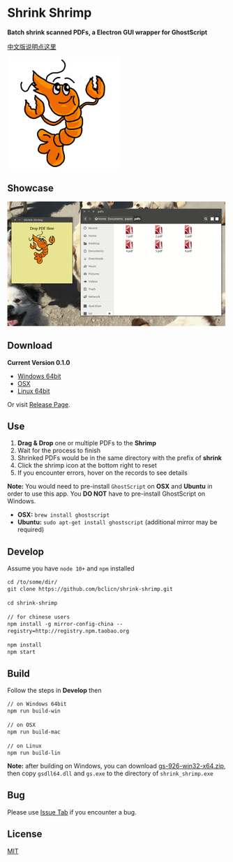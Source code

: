 # Shrink Shrimp #

**Batch shrink scanned PDFs, a Electron GUI wrapper for GhostScript**

[中文版说明点这里](README_CN.md)

![logo](assets/img/shrimp.png)

## Showcase ##

![showcase](showcase.gif)

## Download ##

**Current Version 0.1.0**

* [Windows 64bit](https://github.com/bclicn/shrink-shrimp/releases/download/0.1.0/shrink_shrimp-0.1.0-win32-x64.rar)
* [OSX](https://github.com/bclicn/shrink-shrimp/releases/download/0.1.0/shrink_shrimp-0.1.0-darwin.zip)
* [Linux 64bit](https://github.com/bclicn/shrink-shrimp/releases/download/0.1.0/shrink_shrimp-0.1.0-linux-x64.tar.gz)

Or visit [Release Page](https://github.com/bclicn/shrink-shrimp/releases).

## Use ##

1. __Drag & Drop__ one or multiple PDFs to the __Shrimp__
2. Wait for the process to finish
3. Shrinked PDFs would be in the same directory with the prefix of __shrink__
4. Click the shrimp icon at the bottom right to reset
5. If you encounter errors, hover on the records to see details

__Note:__  You would need to pre-install `GhostScript` on __OSX__ and __Ubuntu__ in order to use this app. You __DO NOT__ have to pre-install
GhostScript on Windows.

* __OSX:__ `brew install ghostscript`
* __Ubuntu:__ `sudo apt-get install ghostscript` (additional mirror may be required)

## Develop ##

Assume you have `node 10+` and `npm` installed

    cd /to/some/dir/
    git clone https://github.com/bclicn/shrink-shrimp.git

    cd shrink-shrimp

    // for chinese users
    npm install -g mirror-config-china --registry=http://registry.npm.taobao.org

    npm install
    npm start

## Build ##

Follow the steps in __Develop__ then

    // on Windows 64bit
    npm run build-win

    // on OSX
    npm run build-mac

    // on Linux
    npm run build-lin

__Note:__ after building on Windows, you can download [gs-926-win32-x64.zip](https://github.com/bclicn/shrink-shrimp/releases/download/0.1.0/gs-926-win32-x64.zip), then copy `gsdll64.dll` and `gs.exe` to the directory of `shrink_shrimp.exe`

## Bug ##

Please use [Issue Tab](https://github.com/bclicn/shrink-shrimp/issues) if you encounter a bug.

## License ##
[MIT](LICENSE)



